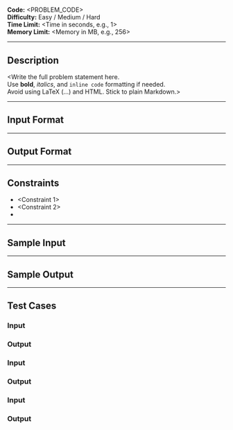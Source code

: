 <!--
🎯 CodeVerse Problem Template (v1.0)
🔧 Instructions:
- Replace all <...> placeholders with actual content
- DO NOT remove section headers (##), metadata labels (**Code:** etc.), or formatting
- Do not use LaTeX ($...$), HTML tags, or extra markdown features
-->

# <Problem Title>

**Code:** <PROBLEM_CODE>  
**Difficulty:** Easy / Medium / Hard  
**Time Limit:** <Time in seconds, e.g., 1>  
**Memory Limit:** <Memory in MB, e.g., 256>

---

## Description
<Write the full problem statement here.  
Use **bold**, *italics*, and `inline code` formatting if needed.  
Avoid using LaTeX ($...$) and HTML. Stick to plain Markdown.>

---

## Input Format
<Describe the input format line by line.  
Use clear language. Mention if there are multiple test cases.>

---

## Output Format
<Describe what should be printed.  
Explain formatting if necessary.>

---

## Constraints
- <Constraint 1>
- <Constraint 2>
- <More constraints as needed>

---

## Sample Input
<Example input exactly as user would enter it>

---

## Sample Output
<Expected output exactly as user should print it>

---

## Test Cases

### Input
<First test case input>

### Output
<Expected output for first test case>

### Input
<Second test case input>

### Output
<Expected output for second test case>

### Input
<Third test case input>

### Output
<Expected output for third test case>
